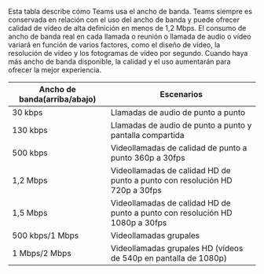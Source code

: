 Esta tabla describe cómo Teams usa el ancho de banda. Teams siempre es conservada en relación con el uso del ancho de banda y puede ofrecer calidad de vídeo de alta definición en menos de 1,2 Mbps. El consumo de ancho de banda real en cada llamada o reunión o llamada de audio o vídeo variará en función de varios factores, como el diseño de vídeo, la resolución de vídeo y los fotogramas de vídeo por segundo. Cuando haya más ancho de banda disponible, la calidad y el uso aumentarán para ofrecer la mejor experiencia.


|Ancho de banda(arriba/abajo) |Escenarios |
|---|---|
|30 kbps |Llamadas de audio de punto a punto |
|130 kbps |Llamadas de audio de punto a punto y pantalla compartida |
|500 kbps |Videollamadas de calidad de punto a punto 360p a 30fps |
|1,2 Mbps |Videollamadas de calidad HD de punto a punto con resolución HD 720p a 30fps |
|1,5 Mbps |Videollamadas de calidad HD de punto a punto con resolución HD 1080p a 30fps |
|500 kbps/1 Mbps |Videollamadas grupales |
|1 Mbps/2 Mbps |Videollamadas grupales HD (vídeos de 540p en pantalla de 1080p) |
